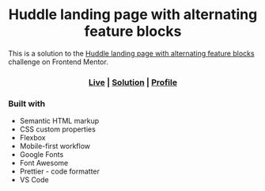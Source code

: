 <h1 align='center'>Huddle landing page with alternating feature blocks</h1>

This is a solution to the [Huddle landing page with alternating feature blocks](https://www.frontendmentor.io/challenges/huddle-landing-page-with-alternating-feature-blocks-5ca5f5981e82137ec91a5100) challenge on Frontend Mentor.

<h3 align='center'>
<a href="">Live</a>
| <a href="">Solution</a>
| <a href="https://www.frontendmentor.io/profile/logic23dev">Profile</a>
</h3>

### Built with

- Semantic HTML markup
- CSS custom properties
- Flexbox
- Mobile-first workflow
- Google Fonts
- Font Awesome
- Prettier - code formatter
- VS Code
